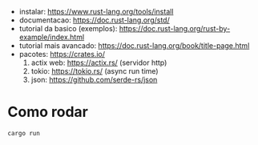 * instalar: https://www.rust-lang.org/tools/install
* documentacao: https://doc.rust-lang.org/std/
* tutorial da basico (exemplos): https://doc.rust-lang.org/rust-by-example/index.html
* tutorial mais avancado: https://doc.rust-lang.org/book/title-page.html
* pacotes: https://crates.io/
    1. actix web: https://actix.rs/ (servidor http)
    2. tokio: https://tokio.rs/ (async run time)
    3. json: https://github.com/serde-rs/json


# Como rodar
`cargo run`
